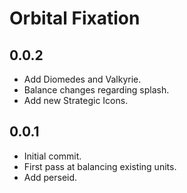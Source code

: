 # Orbital Fixation

## 0.0.2

- Add Diomedes and Valkyrie. 
- Balance changes regarding splash.
- Add new Strategic Icons.

## 0.0.1

- Initial commit.
- First pass at balancing existing units. 
- Add perseid.